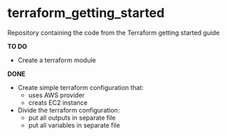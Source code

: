 # terraform_getting_started
Repository containing the code from the Terraform getting started guide


**TO DO**

- Create a terraform module


**DONE**

- Create simple terraform configuration that:
   - uses AWS provider
   - creats EC2 instance
- Divide the terraform configuration: 
   - put all outputs in separate file
   - put all variables in separate file
